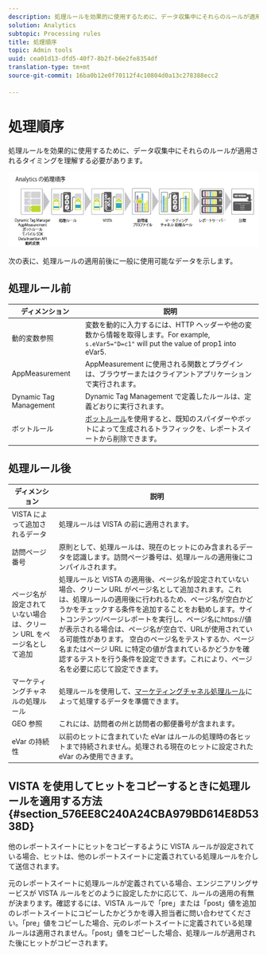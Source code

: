 ```yaml
---
description: 処理ルールを効果的に使用するために、データ収集中にそれらのルールが適用されるタイミングを理解する必要があります。
solution: Analytics
subtopic: Processing rules
title: 処理順序
topic: Admin tools
uuid: cea01d13-dfd5-40f7-8b2f-b6e2fe8354df
translation-type: tm+mt
source-git-commit: 16ba0b12e0f70112f4c10804d0a13c278388ecc2

---
```



# 処理順序

処理ルールを効果的に使用するために、データ収集中にそれらのルールが適用されるタイミングを理解する必要があります。

![](assets/analytics_processing_order_test.png)

次の表に、処理ルールの適用前後に一般に使用可能なデータを示します。

## 処理ルール前

| ディメンション | 説明 |
|--- |--- |
| 動的変数参照 | 変数を動的に入力するには、HTTP ヘッダーや他の変数から情報を取得します。For example, `s.eVar5="D=c1"` will put the value of prop1 into eVar5. |
| AppMeasurement | AppMeasurement に使用される関数とプラグインは、ブラウザーまたはクライアントアプリケーションで実行されます。 |
| Dynamic Tag Management | Dynamic Tag Management で定義したルールは、定義どおりに実行されます。 |
| ボットルール | [ボットルール](/help/admin/admin/bot-removal/bot-rules.md)を使用すると、既知のスパイダーやボットによって生成されるトラフィックを、レポートスイートから削除できます。 |

## 処理ルール後

| ディメンション | 説明 |
|--- |--- |
| VISTA によって追加されるデータ | 処理ルールは VISTA の前に適用されます。 |
| 訪問ページ番号 | 原則として、処理ルールは、現在のヒットにのみ含まれるデータを認識します。訪問ページ番号は、処理ルールの適用後にコンパイルされます。 |
| ページ名が設定されていない場合は、クリーン URL をページ名として追加 | 処理ルールと VISTA の適用後、ページ名が設定されていない場合、クリーン URL がページ名として追加されます。これは、処理ルールの適用後に行われるため、ページ名が空白かどうかをチェックする条件を追加することをお勧めします。サイトコンテンツ/ページレポートを実行し、ページ名にhttps://値が表示される場合は、ページ名が空白で、URLが使用されている可能性があります。  空白のページ名をテストするか、ページ名またはページ URL に特定の値が含まれているかどうかを確認するテストを行う条件を設定できます。これにより、ページ名を必要に応じて設定できます。 |
| マーケティングチャネルの処理ルール | 処理ルールを使用して、[マーケティングチャネル処理ルール](https://marketing.adobe.com/resources/help/en_US/mchannel/c_rules.html)によって処理するデータを準備できます。 |
| GEO 参照 | これには、訪問者の州と訪問者の郵便番号が含まれます。 |
| eVar の持続性 | 以前のヒットに含まれていた eVar はルールの処理時の各ヒットまで持続されません。処理される現在のヒットに設定された eVar のみ使用できます。 |

## VISTA を使用してヒットをコピーするときに処理ルールを適用する方法 {#section_576EE8C240A24CBA979BD614E8D5338D}

他のレポートスイートにヒットをコピーするように VISTA ルールが設定されている場合、ヒットは、他のレポートスイートに定義されている処理ルールを介して送信されます。

元のレポートスイートに処理ルールが定義されている場合、エンジニアリングサービスが VISTA ルールをどのように設定したかに応じて、ルールの適用の有無が決まります。確認するには、VISTA ルールで「pre」または「post」値を追加のレポートスイートにコピーしたかどうかを導入担当者に問い合わせてください。「pre」値をコピーした場合、元のレポートスイートに定義されている処理ルールは適用されません。「post」値をコピーした場合、処理ルールが適用された後にヒットがコピーされます。
